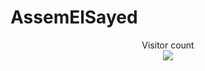 # AssemElSayed
 
<p align="center"> 
  Visitor count<br>
  <img src="https://profile-counter.glitch.me/AssemElSayed/count.svg" />
</p>
